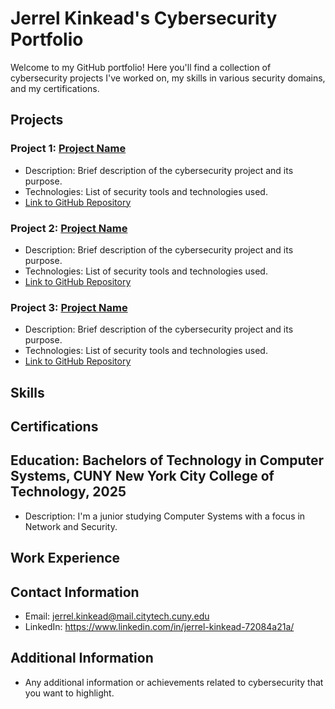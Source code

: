 # Jerrel Kinkead's Cybersecurity Portfolio

Welcome to my GitHub portfolio! Here you'll find a collection of cybersecurity projects I've worked on, my skills in various security domains, and my certifications.

## Projects

### Project 1: [Project Name](link-to-project)
- Description: Brief description of the cybersecurity project and its purpose.
- Technologies: List of security tools and technologies used.
- [Link to GitHub Repository](link-to-repo)

### Project 2: [Project Name](link-to-project)
- Description: Brief description of the cybersecurity project and its purpose.
- Technologies: List of security tools and technologies used.
- [Link to GitHub Repository](link-to-repo)

### Project 3: [Project Name](link-to-project)
- Description: Brief description of the cybersecurity project and its purpose.
- Technologies: List of security tools and technologies used.
- [Link to GitHub Repository](link-to-repo)

## Skills


## Certifications


## Education: Bachelors of Technology in Computer Systems, CUNY New York City College of Technology, 2025
 - Description: I'm a junior studying Computer Systems with a focus in Network and Security. 

## Work Experience



## Contact Information

- Email: jerrel.kinkead@mail.citytech.cuny.edu
- LinkedIn: https://www.linkedin.com/in/jerrel-kinkead-72084a21a/

## Additional Information

- Any additional information or achievements related to cybersecurity that you want to highlight.
